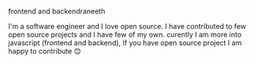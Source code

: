 frontend and backendraneeth

I'm a software engineer and I love open source. I have contributed to few open source projects and I have few of my own. curently I am more into javascript (frontend and backend), If you have open source project I am happy to contribute 😊
